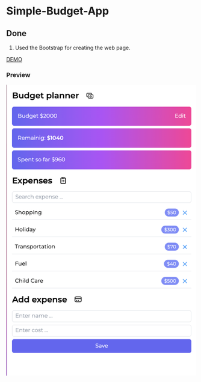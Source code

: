 # Simple-Budget-App

## Done
1. Used the Bootstrap for creating the web page.

[DEMO](https://evgenywas.github.io/Simple-Budget-App/)

### Preview
<img src="preview-budget-botstrap-app.png">
